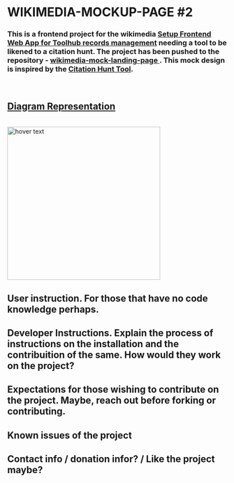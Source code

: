 # WIKIMEDIA-MOCKUP-PAGE #2



### This is a frontend project for the wikimedia [ Setup Frontend Web App for Toolhub records management](#) needing a tool to be likened to a citation hunt. The project has been pushed to the repository - [wikimedia-mock-landing-page ](https://github.com/Charity-Mutembei/WIKIMEDIA-MOCK-2). This mock design is inspired by the [Citation Hunt Tool](https://citationhunt.toolforge.org/en?id=003f78f5). 

<br>

## [Diagram Representation](https://user-images.githubusercontent.com/100141458/198135387-b2f17435-87d3-4fb1-86e4-3faa8e0ecc47.mp4) 
<br>



<img src="FrontendMicrotask\Static\Images\20221026233757.mp4" width="350" title="hover text">



## User instruction. For those that have no code knowledge perhaps. 

## Developer Instructions. Explain the process of instructions on the installation and the contribuition of the same. How would they work on the project?

## Expectations for those wishing to contribute on the project. Maybe, reach out before forking or contributing. 

## Known issues of the project 

## Contact info / donation infor? / Like the project maybe? 